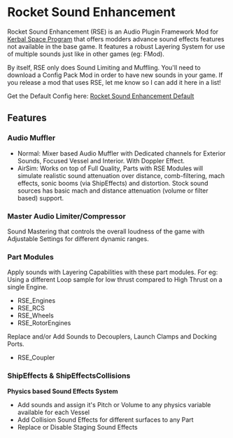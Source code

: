 # Rocket Sound Enhancement
Rocket Sound Enhancement (RSE) is an Audio Plugin Framework Mod for [Kerbal Space Program](https://www.kerbalspaceprogram.com/) that offers modders advance sound effects features not available in the base game. 
It features a robust Layering System for use of multiple sounds just like in other games (eg: FMod). 

By itself, RSE only does Sound Limiting and Muffling. You'll need to download a Config Pack Mod in order to have new sounds in your game.
If you release a mod that uses RSE, let me know so I can add it here in a list!

Get the Default Config here:
[Rocket Sound Enhancement Default](https://github.com/ensou04/RocketSoundEnhancementDefault)


## Features
### Audio Muffler
- Normal: Mixer based Audio Muffler with Dedicated channels for Exterior Sounds, Focused Vessel and Interior. With Doppler Effect.
- AirSim: Works on top of Full Quality, Parts with RSE Modules will simulate realistic sound attenuation over distance, comb-filtering, mach effects, sonic booms (via ShipEffects) and distortion. Stock sound sources has basic mach and distance attenuation (volume or filter based) support.

### Master Audio Limiter/Compressor
Sound Mastering that controls the overall loudness of the game with Adjustable Settings for different dynamic ranges.

### Part Modules
Apply sounds with Layering Capabilities with these part modules. 
For eg: Using a different Loop sample for low thrust compared to High Thrust on a single Engine.
- RSE_Engines
- RSE_RCS
- RSE_Wheels
- RSE_RotorEngines

Replace and/or Add Sounds to Decouplers, Launch Clamps and Docking Ports.
- RSE_Coupler

### ShipEffects & ShipEffectsCollisions 
**Physics based Sound Effects System**
- Add sounds and assign it's Pitch or Volume to any physics variable available for each Vessel
- Add Collision Sound Effects for different surfaces to any Part
- Replace or Disable Staging Sound Effects
